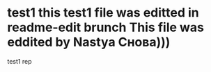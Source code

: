 test1
this test1 file was editted in readme-edit brunch
This file was eddited by Nastya
Снова)))
=====

test1 rep
